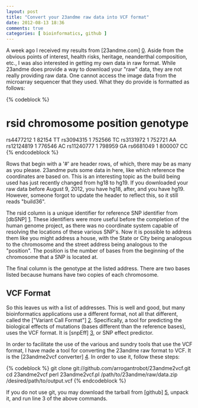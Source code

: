 ```yaml
---
layout: post
title: "Convert your 23andme raw data into VCF format"
date: 2012-08-13 18:36
comments: true
categories: [ bioinformatics, github ]
---
```


A week ago I received my results from [23andme.com] [0]. Aside from the obvious points of interest, health risks, heritage, neanderthal composition, etc., I was also interested in getting my own data in raw format. While 23andme does provide a way to download your "raw" data, they are not really providing raw data. One cannot access the image data from the microarray sequencer that they used. What they do provide is formatted as follows:

{% codeblock %}
# rsid  chromosome  position    genotype
rs4477212   1   82154   TT
rs3094315   1   752566  TC
rs3131972   1   752721  AA
rs12124819  1   776546  AC
rs11240777  1   798959  GA
rs6681049   1   800007  CC
{% endcodeblock %}

<!-- more -->

Rows that begin with a '#' are header rows, of which, there may be as many as you please. 23andme puts some data in here, like which reference the coordinates are based on. This is an interesting topic as the build being used has just recently changed from hg18 to hg19. If you downloaded your raw data before August 9, 2012, you have hg18, after, and you have hg19. However, someone forgot to update the header to reflect this, so it still reads "build36". 

The rsid column is a unique identifier for reference SNP identifier from [dbSNP] [1]. These identifiers were more useful before the completion of the human genome project, as there was no coordinate system capable of resolving the locations of these various SNP's. Now it is possible to address them like you might address a house, with the State or City being analogous to the chromosome and the street address being analogous to the "position". The position is the number of bases from the beginning of the chromosome that a SNP is located at. 

The final column is the genotype at the listed address. There are two bases listed because humans have two copies of each chromosome.

VCF Format
----------
So this leaves us with a list of addresses. This is well and good, but many bioinformatics applications use a different format, not all that different, called the ["Variant Call Format"] [2]. Specifically, a tool for predicting the biological effects of mutations (bases different than the reference bases), uses the VCF format. It is [snpEff] [3], or SNP effect predictor. 

In order to facilitate the use of the various and sundry tools that use the VCF format, I have made a tool for converting the 23andme raw format to VCF. It is the [23andme2vcf converter] [4]. In order to use it, follow these steps:

{% codeblock %}
git clone git://github.com/arrogantrobot/23andme2vcf.git
cd 23andme2vcf
perl 23andme2vcf.pl /path/to/23andme/raw/data.zip /desired/path/to/output.vcf
{% endcodeblock %}

If you do not use git, you may download the tarball from [github] [5], unpack it, and run line 3 of the above commands.

[0]: http://www.23andme.com "23andme.com"
[1]: http://www.ncbi.nlm.nih.gov/SNP/get_html.cgi?whichHtml=how_to_submit#REFSNP "dbSNP"
[2]: http://www.1000genomes.org/wiki/Analysis/Variant%20Call%20Format/vcf-variant-call-format-version-41 "VCF format"
[3]: http://snpeff.sourceforge.net/ "snpEff"
[4]: https://github.com/arrogantrobot/23andme2vcf "23andme2vcf converter"
[5]: https://github.com/arrogantrobot/23andme2vcf/tarball/master "23andme2vcf converter tarball"
